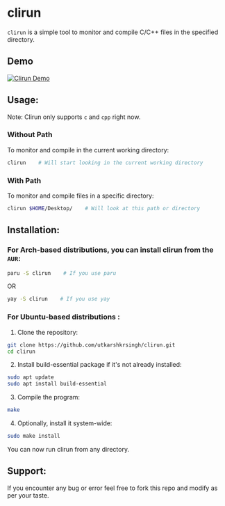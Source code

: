 # clirun

`clirun` is a simple tool to monitor and compile C/C++ files in the specified directory.

## Demo
[![Clirun Demo](https://github.com/utkarshkrsingh/clirun/assets/72470310/f13cb1b1-0c98-4259-b5b8-907785e2020b)](https://github.com/utkarshkrsingh/clirun/assets/72470310/f13cb1b1-0c98-4259-b5b8-907785e2020b)
## Usage:
Note: Clirun only supports `c` and `cpp` right now.
### Without Path
To monitor and compile in the current working directory:
```bash
clirun    # Will start looking in the current working directory
```
### With Path
To monitor and compile files in a specific directory:
```bash
clirun $HOME/Desktop/    # Will look at this path or directory
```
## Installation:
### For Arch-based distributions, you can install clirun from the `AUR`:
```bash
paru -S clirun    # If you use paru
```
OR
```bash
yay -S clirun    # If you use yay
```
### For Ubuntu-based distributions :
1. Clone the repository:
```bash
git clone https://github.com/utkarshkrsingh/clirun.git
cd clirun
```
2. Install build-essential package if it's not already installed:
```bash
sudo apt update
sudo apt install build-essential
```
3. Compile the program:
```bash
make
```
4. Optionally, install it system-wide:
```bash
sudo make install
```
You can now run clirun from any directory.
## Support:

If you encounter any bug or error feel free to fork this repo and modify as per your taste.
